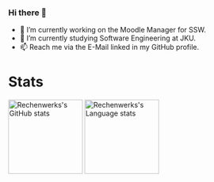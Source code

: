 ### Hi there 👋
- 🔭 I’m currently working on the Moodle Manager for SSW.
- 🌱 I’m currently studying Software Engineering at JKU.
- 📫 Reach me via the E-Mail linked in my GitHub profile.
# Stats
<img src="https://github-readme-stats.vercel.app/api?username=rechen-werk&theme=gruvbox&show_icons=true" alt="Rechenwerks's GitHub stats" style="height: 150px;"> <img src="https://github-readme-stats.vercel.app/api/top-langs/?username=rechen-werk&layout=compact&langs_count=8&theme=gruvbox&hide=makefile,assembly" alt="Rechenwerks's Language stats" style="height: 150px;">
